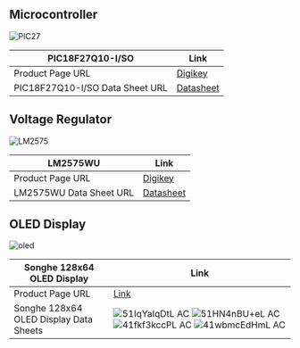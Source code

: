 ## **Microcontroller** 
![PIC27](https://github.com/user-attachments/assets/58886c6b-d25b-48cd-8007-c747711df29b)


| PIC18F27Q10-I/SO | Link | 
|----------|----------|
| Product Page URL  | [Digikey](https://www.digikey.com/en/products/detail/microchip-technology/PIC18F27Q10-I-SO/10064343)  | 
| PIC18F27Q10-I/SO Data Sheet URL  | [Datasheet](https://ww1.microchip.com/downloads/en/DeviceDoc/PIC18F27-47Q10-Data-Sheet-40002043E.pdf)   | 

## **Voltage Regulator** 
![LM2575](https://github.com/user-attachments/assets/74112628-6978-4baa-b816-3d9daff7f73d)

|LM2575WU| Link | 
|--------|------|
| Product Page URL| [Digikey](https://www.digikey.com/en/products/detail/microchip-technology/LM2575WU/1027667) |
| LM2575WU Data Sheet URL| [Datasheet](https://ww1.microchip.com/downloads/en/DeviceDoc/lm2575.pdf) |

## **OLED Display** 
![oled](https://github.com/user-attachments/assets/5abc2d02-b25e-41b8-bd7a-22848e89360b)

|Songhe 128x64 OLED Display | Link | 
|--------|------|
| Product Page URL| [Link](https://www.amazon.com/Songhe-0-96-inch-I2C-Raspberry/dp/B085WCRS7C/) |
| Songhe 128x64 OLED Display Data Sheets| ![51IqYaIqDtL _AC_](https://github.com/user-attachments/assets/5ad78dfe-622c-411a-90c0-c667210f7440) ![51HN4nBU+eL _AC_](https://github.com/user-attachments/assets/3c42e439-78d8-4b7b-b4c1-58cb0dea63c3) ![41fkf3kccPL _AC_](https://github.com/user-attachments/assets/b5d3c37e-9e9f-485c-be5f-414d61016f71) ![41wbmcEdHmL _AC_](https://github.com/user-attachments/assets/edd51a03-268f-4706-ac99-377209ec04a6) |


